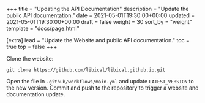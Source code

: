 +++
title = "Updating the API Documentation"
description = "Update the public API documentation."
date = 2021-05-01T19:30:00+00:00
updated = 2021-05-01T19:30:00+00:00
draft = false
weight = 30
sort_by = "weight"
template = "docs/page.html"

[extra]
lead = "Update the Website and public API documentation."
toc = true
top = false
+++

Clone the website:

```
git clone https://github.com/libical/libical.github.io.git
```

Open the file in `.github/workflows/main.yml` and update `LATEST_VERSION` to the
new version. Commit and push to the repository to trigger a website and
documentation update.
